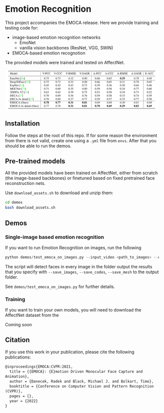 # Emotion Recognition 

This project accompanies the EMOCA release. Here we provide training and testing code for: 
- image-based emotion recognition networks 
    - EmoNet 
    - vanilla vision backbones (ResNet, VGG, SWIN)
- EMOCA-based emotion recognotion 

The provided models were trained and tested on AffectNet.

 ![emotion_recog](emotion_recognition.png)

## Installation 
Follow the steps at the root of this repo. If for some reason the environment from there is not valid, create one using a `.yml` file from `envs`. After that you should be able to run the demos. 

## Pre-trained models 
All the provided models have been trained on AffectNet, either from scratch (the image-based backbones) or finetuned based on fixed pretrained face reconstruction nets. 

Use `download_assets.sh` to download and unzip them: 
```bash
cd demos 
bash download_assets.sh
```


## Demos 

### Single-image based emotion recognition 

If you want to run Emotion Recognition on images, run the following
```python 
python demos/test_emoca_on_images.py --input_video <path_to_images> --output_folder <set_your_output_path>  --modeltype (image|3dmm) --model_name (ResNet50|SWIN-B|EMOCA-emorec|EMOCA_detail-emorec)
```
The script will detect faces in every image in the folder output the results that you specify with `--save_images`, `--save_codes`, `--save_mesh` to the output folder. 

See `demos/test_emoca_on_images.py` for further details.

<!-- ### Video-based emotion recognition  -->


### Training 
If you want to train your own models, you will need to download the AffectNet dataset from the 

Coming soon

## Citation 
If you use this work in your publication, please cite the following publications: 
```
@inproceedings{EMOCA:CVPR:2021,
  title = {{EMOCA}: {E}motion Driven Monocular Face Capture and Animation},
  author = {Danecek, Radek and Black, Michael J. and Bolkart, Timo},
  booktitle = {Conference on Computer Vision and Pattern Recognition (CVPR)},
  pages = {},
  year = {2022}
}
```